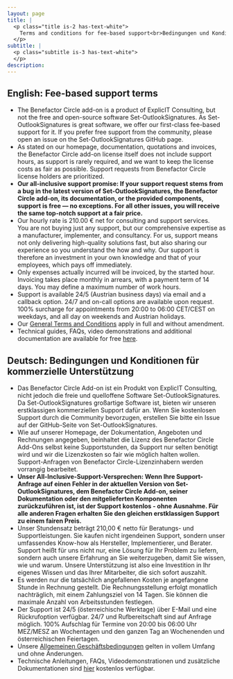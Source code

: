 ```yaml
---
layout: page
title: |
  <p class="title is-2 has-text-white">
    Terms and conditions for fee-based support<br>Bedingungen und Konditionen für kommerzielle Unterstützung
  </p>
subtitle: |
  <p class="subtitle is-3 has-text-white">
  </p>
description: 
---
```

## English: Fee-based support terms
- The Benefactor Circle add-on is a product of ExplicIT Consulting, but not the free and open-source software Set-OutlookSignatures. As Set-OutlookSignatures is great software, we offer our first-class fee-based support for it. If you prefer free support from the community, please open an issue on the Set-OutlookSignatures GitHub page.
- As stated on our homepage, documentation, quotations and invoices, the Benefactor Circle add-on license itself does not include support hours, as support is rarely required, and we want to keep the license costs as fair as possible. Support requests from Benefactor Circle license holders are prioritized.
- **Our all-inclusive support promise: If your support request stems from a bug in the latest version of Set-OutlookSignatures, the Benefactor Circle add-on, its documentation, or the provided components, support is free — no exceptions. For all other issues, you will receive the same top-notch support at a fair price.**
- Our hourly rate is 210.00 € net for consulting and support services.<br>You are not buying just any support, but our comprehensive expertise as a manufacturer, implementer, and consultancy. For us, support means not only delivering high-quality solutions fast, but also sharing our experience so you understand the how and why. Our support is therefore an investment in your own knowledge and that of your employees, which pays off immediately.
- Only expenses actually incurred will be invoiced, by the started hour. Invoicing takes place monthly in arrears, with a payment term of 14 days. You may define a maximum number of work hours.
- Support is available 24/5 (Austrian business days) via email and a callback option. 24/7 and on-call options are available upon request. 100% surcharge for appointments from 20:00 to 06:00 CET/CEST on weekdays, and all day on weekends and Austrian holidays.
- Our [General Terms and Conditions](/legal) apply in full and without amendment.
- Technical guides, FAQs, video demonstrations and additional documentation are available for free [here](https://set-outlooksignatures.com/help).

## Deutsch: Bedingungen und Konditionen für kommerzielle Unterstützung
- Das Benefactor Circle Add-on ist ein Produkt von ExplicIT Consulting, nicht jedoch die freie und quelloffene Software Set-OutlookSignatures. Da Set-OutlookSignatures großartige Software ist, bieten wir unseren erstklassigen kommerziellen Support dafür an. Wenn Sie kostenlosen Support durch die Community bevorzugen, erstellen Sie bitte ein Issue auf der GitHub-Seite von Set-OutlookSignatures.
- Wie auf unserer Homepage, der Dokumentation, Angeboten und Rechnungen angegeben, beinhaltet die Lizenz des Benefactor Circle Add-Ons selbst keine Supportstunden, da Support nur selten benötigt wird und wir die Lizenzkosten so fair wie möglich halten wollen. Support-Anfragen von Benefactor Circle-Lizenzinhabern werden vorrangig bearbeitet.
- **Unser All-Inclusive-Support-Versprechen: Wenn Ihre Support-Anfrage auf einen Fehler in der aktuellen Version von Set-OutlookSignatures, dem Benefactor Circle Add-on, seiner Dokumentation oder den mitgelieferten Komponenten zurückzuführen ist, ist der Support kostenlos - ohne Ausnahme. Für alle anderen Fragen erhalten Sie den gleichen erstklassigen Support zu einem fairen Preis.**
- Unser Stundensatz beträgt 210,00 € netto für Beratungs- und Supportleistungen.
Sie kaufen nicht irgendeinen Support, sondern unser umfassendes Know-how als Hersteller, Implementierer, und Berater. Support heißt für uns nicht nur, eine Lösung für Ihr Problem zu liefern, sondern auch unsere Erfahrung an Sie weiterzugeben, damit Sie wissen, wie und warum. Unsere Unterstützung ist also eine Investition in Ihr eigenes Wissen und das Ihrer Mitarbeiter, die sich sofort auszahlt.
- Es werden nur die tatsächlich angefallenen Kosten je angefangene Stunde in Rechnung gestellt. Die Rechnungsstellung erfolgt monatlich nachträglich, mit einem Zahlungsziel von 14 Tagen. Sie können die maximale Anzahl von Arbeitsstunden festlegen.
- Der Support ist 24/5 (österreichische Werktage) über E-Mail und eine Rückrufoption verfügbar. 24/7 und Rufbereitschaft sind auf Anfrage möglich. 100% Aufschlag für Termine von 20:00 bis 06:00 Uhr MEZ/MESZ an Wochentagen und den ganzen Tag an Wochenenden und österreichischen Feiertagen.
- Unsere [Allgemeinen Geschäftsbedingungen](/legal) gelten in vollem Umfang und ohne Änderungen.
- Technische Anleitungen, FAQs, Videodemonstrationen und zusätzliche Dokumentationen sind [hier](https://set-outlooksignatures.com/help) kostenlos verfügbar.
